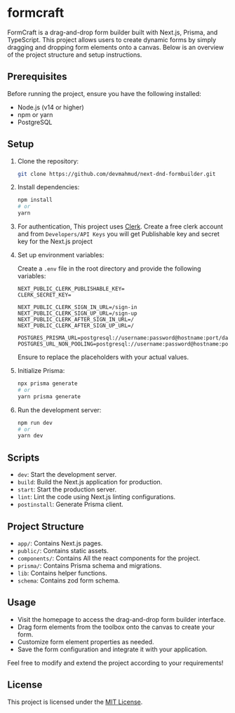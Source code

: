 # formcraft

FormCraft is a drag-and-drop form builder built with Next.js, Prisma, and TypeScript. This project allows users to create dynamic forms by simply dragging and dropping form elements onto a canvas. Below is an overview of the project structure and setup instructions.

## Prerequisites

Before running the project, ensure you have the following installed:

- Node.js (v14 or higher)
- npm or yarn
- PostgreSQL

## Setup

1. Clone the repository:

   ```bash
   git clone https://github.com/devmahmud/next-dnd-formbuilder.git
   ```

2. Install dependencies:

   ```bash
   npm install
   # or
   yarn
   ```

3. For authentication, This project uses [Clerk](https://clerk.com/). Create a free clerk account and from `Developers/API Keys` you will get Publishable key and secret key for the Next.js project

4. Set up environment variables:

   Create a `.env` file in the root directory and provide the following variables:

   ```plaintext
   NEXT_PUBLIC_CLERK_PUBLISHABLE_KEY=
   CLERK_SECRET_KEY=

   NEXT_PUBLIC_CLERK_SIGN_IN_URL=/sign-in
   NEXT_PUBLIC_CLERK_SIGN_UP_URL=/sign-up
   NEXT_PUBLIC_CLERK_AFTER_SIGN_IN_URL=/
   NEXT_PUBLIC_CLERK_AFTER_SIGN_UP_URL=/

   POSTGRES_PRISMA_URL=postgresql://username:password@hostname:port/database_name
   POSTGRES_URL_NON_POOLING=postgresql://username:password@hostname:port/database_name

   ```

   Ensure to replace the placeholders with your actual values.

5. Initialize Prisma:

   ```bash
   npx prisma generate
   # or
   yarn prisma generate
   ```

6. Run the development server:

   ```bash
   npm run dev
   # or
   yarn dev
   ```


## Scripts

- `dev`: Start the development server.
- `build`: Build the Next.js application for production.
- `start`: Start the production server.
- `lint`: Lint the code using Next.js linting configurations.
- `postinstall`: Generate Prisma client.

## Project Structure

- `app/`: Contains Next.js pages.
- `public/`: Contains static assets.
- `components/`: Contains All the react components for the project.
- `prisma/`: Contains Prisma schema and migrations.
- `lib`: Contains helper functions.
- `schema`: Contains zod form schema.

## Usage

- Visit the homepage to access the drag-and-drop form builder interface.
- Drag form elements from the toolbox onto the canvas to create your form.
- Customize form element properties as needed.
- Save the form configuration and integrate it with your application.

Feel free to modify and extend the project according to your requirements!

## License

This project is licensed under the [MIT License](LICENSE).
